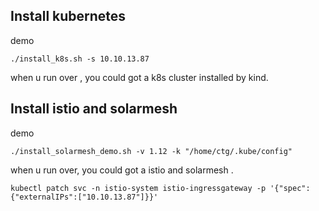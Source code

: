 ## Install kubernetes

demo
```shell
./install_k8s.sh -s 10.10.13.87
```

when u run over , you could got a k8s cluster installed by kind.


## Install istio and solarmesh

demo

```shell
./install_solarmesh_demo.sh -v 1.12 -k "/home/ctg/.kube/config"
```

when u run over, you could got a istio and solarmesh .

```shell
kubectl patch svc -n istio-system istio-ingressgateway -p '{"spec":{"externalIPs":["10.10.13.87"]}}'
```
